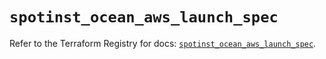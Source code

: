 # `spotinst_ocean_aws_launch_spec`

Refer to the Terraform Registry for docs: [`spotinst_ocean_aws_launch_spec`](https://registry.terraform.io/providers/spotinst/spotinst/1.202.0/docs/resources/ocean_aws_launch_spec).
